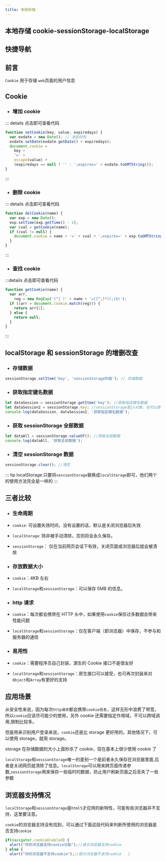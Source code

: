 ```yaml
---
title: 本地存储
---
```


## 本地存储 cookie-sessionStorage-localStorage

## 快捷导航

<TOC />

## 前言

`Cookie` 用于存储 `web`页面的用户信息

## Cookie

- ### 增加 cookie

::: details 点击即可查看代码

```js
function setCookie(key, value, expiredays) {
  var exdate = new Date(); // 当前时间
  exdate.setDate(exdate.getDate() + expiredays);
  document.cookie =
    key +
    '=' +
    escape(value) +
    (expiredays == null ? '' : ';expires=' + exdate.toGMTString());
}
```

:::

- ### 删除 cookie

::: details 点击即可查看代码

```js
function delCookie(name) {
  var exp = new Date();
  exp.setTime(exp.getTime() - 1);
  var cval = getCookie(name);
  if (cval != null) {
    document.cookie = name + '=' + cval + ';expires=' + exp.toGMTString();
  }
}
```

:::

- ### 查找 cookie

:::details 点击即可查看代码

```js
function getCookie(name) {
  var arr,
    reg = new RegExp('(^| )' + name + '=([^;]*)(;|$)');
  if ((arr = document.cookie.match(reg))) {
    return arr[2];
  } else {
    return null;
  }
}
```

:::

## localStorage 和 sessionStorage 的增删改查

- ### 存储数据

```js
sessionStorage.setItem('key', 'sessionStorage的值'); // 存储数据
```

- ### 获取指定键名数据

```js
let dataSession = sessionStorage.getItem('key'); //获取指定键名数据
let dataSession2 = sessionStorage.key; //sessionStorage是js对象，也可以使用key的方式来获取值
console.log(dataSession, dataSession2, '获取指定键名数据');
```

- ### 获取 sessionStorage 全部数据

```js
let dataAll = sessionStorage.valueOf(); //获取全部数据
console.log(dataAll, '获取全部数据');
```

- ### 清空 sessionStorage 数据

```js
sessionStorage.clear(); //清空
```

::: tip localStorage
只要将`sessionStorage`替换成`localStorage`即可，他们两个的使用方法完全是一样的
:::

## 三者比较

- ### 生命周期

* `cookie`: 可设置失效时间，没有设置的话，默认是关闭浏览器后失效

* `localStorage`: 除非被手动清除，否则将会永久保存。

* `sessionStorage`： 仅在当前网页会话下有效，关闭页面或浏览器后就会被清除

* ### 存放数据大小

* `cookie`：4KB 左右

* `localStorage`和`sessionStorage`：可以保存 5MB 的信息。

* ### http 请求

* `cookie`：每次都会携带在 HTTP 头中，如果使用`cookie`保存过多数据会带来性能问题

* `localStorage`和`sessionStorage`：仅在客户端（即浏览器）中保存，不参与和服务器的通信

* ### 易用性

* `cookie`：需要程序员自己封装，源生的 Cookie 接口不是很友好

* `localStorage`和`sessionStorage`：原生接口可以接受，也可再次封装来对`Object`和`Array`有更好的支持

## 应用场景

从安全性来说，因为每次`http请求`都会携带`cookie信息`，这样无形中浪费了带宽，所以`cookie`应该尽可能少的使用，另外 cookie 还需要指定作用域，不可以跨域调用,限制比较多。

但是用来识别用户登录来说，`cookie`还是比 storage 更好用的。其他情况下，可以使用 storage，就用 storage。

storage 在存储数据的大小上面秒杀了 cookie，现在基本上很少使用 cookie 了

`localStorage`和`sessionStorage`唯一的差别一个是前者永久保存在浏览器里面,后者是关闭网页就清除了信息。`localStorage`可以用来跨页面传递参数,`sessionStorage`用来保存一些临时的数据，防止用户刷新页面之后丢失了一些参数

## 浏览器支持情况

`localStorage`和`sessionStorage`是`html5`才应用的新特性，可能有些浏览器并不支持，这里要注意。

`cookie`的浏览器支持没有找到，可以通过下面这段代码来判断所使用的浏览器是否支持`cookie`

```js
if(navigator.cookieEnabled) {
  alert("你的浏览器支持cookie功能");//提示浏览器支持cookie
} else {
  alert("你的浏览器不支持cookie");//提示浏览器不支持cookie   }
```
